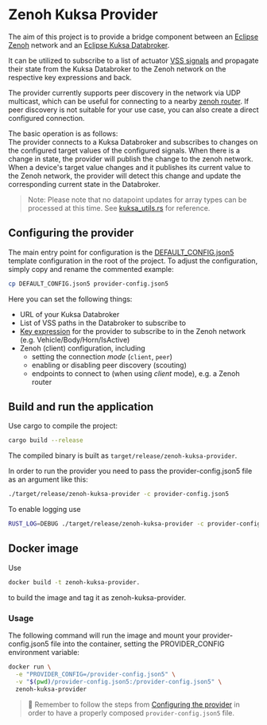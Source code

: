 # Zenoh Kuksa Provider

The aim of this project is to provide a bridge component between an [Eclipse Zenoh](https://github.com/eclipse-zenoh/zenoh)
network and an [Eclipse Kuksa Databroker](https://github.com/eclipse-kuksa/kuksa-databroker).

It can be utilized to subscribe to a list of actuator
[VSS signals](https://covesa.github.io/vehicle_signal_specification/rule_set/data_entry/sensor_actuator/index.html)
and propagate their state from the Kuksa Databroker to the Zenoh network on the respective key expressions and back.

The provider currently supports peer discovery in the network via UDP multicast,
which can be useful for connecting to a nearby
[zenoh router](https://github.com/eclipse-zenoh/zenoh/tree/main/zenohd).
If peer discovery is not suitable for your use case, you can also create a
direct configured connection.

The basic operation is as follows: \
The provider connects to a Kuksa Databroker and subscribes to changes on the configured
target values of the configured signals. When there is a change in state, the provider will publish the
change to the zenoh network. When a device's target value changes and it publishes its current value
to the Zenoh network, the provider will detect this change and update the corresponding
current state in the Databroker.

> Note: Please note that no datapoint updates for array types can be processed at this time. See
> [kuksa_utils.rs](src/utils/kuksa_utils.rs) for reference.

## Configuring the provider

The main entry point for configuration is the [DEFAULT_CONFIG.json5](DEFAULT_CONFIG.json5)
template configuration in the root of the project.
To adjust the configuration, simply copy and rename the commented example:

```bash
cp DEFAULT_CONFIG.json5 provider-config.json5
```

Here you can set the following things:

- URL of your Kuksa Databroker
- List of VSS paths in the Databroker to subscribe to
- [Key expression](https://zenoh.io/docs/manual/abstractions/) for the provider to subscribe to in the Zenoh network
(e.g. Vehicle/Body/Horn/IsActive)
- Zenoh (client) configuration, including
  - setting the connection _mode_ (`client`, `peer`)
  - enabling or disabling peer discovery (scouting)
  - endpoints to connect to (when using _client_ mode), e.g. a Zenoh router

## Build and run the application

Use cargo to compile the project:

```bash
cargo build --release
```

The compiled binary is built as `target/release/zenoh-kuksa-provider`.

In order to run the provider you need to pass the provider-config.json5 file as an argument like this:

```bash
./target/release/zenoh-kuksa-provider -c provider-config.json5
```

To enable logging use

```bash
RUST_LOG=DEBUG ./target/release/zenoh-kuksa-provider -c provider-config.json5
```

## Docker image

Use

```bash
docker build -t zenoh-kuksa-provider.
```

to build the image and tag it as zenoh-kuksa-provider.

### Usage

The following command will run the image and mount your provider-config.json5 file into the container,
setting the PROVIDER_CONFIG environment variable:

```bash
docker run \
  -e "PROVIDER_CONFIG=/provider-config.json5" \
  -v "$(pwd)/provider-config.json5:/provider-config.json5" \
  zenoh-kuksa-provider
```

> 🚧 Remember to follow the steps from [Configuring the provider](#configuring-the-provider) in order to
> have a properly composed `provider-config.json5` file.

